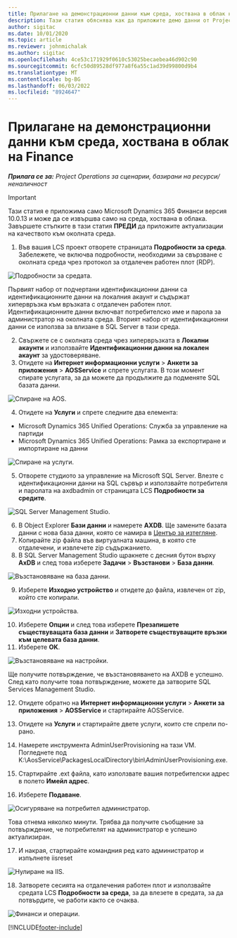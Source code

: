 ```yaml
---
title: Прилагане на демонстрационни данни към среда, хоствана в облак на Finance
description: Тази статия обяснява как да приложите демо данни от Project Operations Dynamics 365 Finance среда, хоствана в облака.
author: sigitac
ms.date: 10/01/2020
ms.topic: article
ms.reviewer: johnmichalak
ms.author: sigitac
ms.openlocfilehash: 4ce53c171929f0610c53025becaebea46d902c90
ms.sourcegitcommit: 6cfc50d89528df977a8f6a55c1ad39d99800d9b4
ms.translationtype: MT
ms.contentlocale: bg-BG
ms.lasthandoff: 06/03/2022
ms.locfileid: "8924647"
---
```

# <a name="apply-demo-data-to-a-finance-cloud-hosted-environment"></a>Прилагане на демонстрационни данни към среда, хоствана в облак на Finance

_**Прилага се за:** Project Operations за сценарии, базирани на ресурси/неналичност_

> [!IMPORTANT]
> Тази статия е приложима само Microsoft Dynamics 365 Финанси версия 10.0.13 и може да се извършва само на среда, хоствана в облака. Завършете стъпките в тази статия **ПРЕДИ** да приложите актуализации на качеството към околната среда.

1. Във вашия LCS проект отворете страницата **Подробности за среда**. Забележете, че включва подробности, необходими за свързване с околната среда чрез протокол за отдалечен работен плот (RDP).

![Подробности за средата.](./media/1EnvironmentDetails.png)

Първият набор от подчертани идентификационни данни са идентификационните данни на локалния акаунт и съдържат хипервръзка към връзката с отдалечен работен плот. Идентификационните данни включват потребителско име и парола за администратор на околната среда. Вторият набор от идентификационни данни се използва за влизане в SQL Server в тази среда.

2. Свържете се с околната среда чрез хипервръзката в **Локални акаунти** и използвайте **Идентификационни данни на локален акаунт** за удостоверяване.
3. Отидете на **Интернет информационни услуги** > **Анкети за приложения** > **AOSService** и спрете услугата. В този момент спирате услугата, за да можете да продължите да подменяте SQL базата данни.

![Спиране на AOS.](./media/2StopAOS.png)

4. Отидете на **Услуги** и спрете следните два елемента:

- Microsoft Dynamics 365 Unified Operations: Служба за управление на партиди
- Microsoft Dynamics 365 Unified Operations: Рамка за експортиране и импортиране на данни

![Спиране на услуги.](./media/3StopServices.png)

5. Отворете студиото за управление на Microsoft SQL Server. Влезте с идентификационни данни на SQL сървър и използвайте потребителя и паролата на axdbadmin от страницата LCS **Подробности за средите**.

![SQL Server Management Studio.](./media/4SSMS.png)

6. В Object Explorer **Бази данни** и намерете **AXDB**. Ще замените базата данни с нова база данни, която се намира в [Център за изтегляне](https://download.microsoft.com/download/1/a/3/1a314bd2-b082-4a87-abdc-1ba26c92b63d/ProjOpsDemoDataFOGARelease.zip). 
7. Копирайте zip файла във виртуалната машина, в която сте отдалечени, и извлечете zip съдържанието.
8. В SQL Server Management Studio щракнете с десния бутон върху **AxDB** и след това изберете **Задачи** > **Възстанови** > **База данни**.

![Възстановяване на база данни.](./media/5RestoreDatabase.png)

9. Изберете **Изходно устройство** и отидете до файла, извлечен от zip, който сте копирали.

![Изходни устройства.](./media/6SourceDevice.png)

10. Изберете **Опции** и след това изберете **Презапишете съществуващата база данни** и **Затворете съществуващите връзки към целевата база данни**. 
11. Изберете **OK**.

![Възстановяване на настройки.](./media/7RestoreSetting.png)

Ще получите потвърждение, че възстановяването на AXDB е успешно. След като получите това потвърждение, можете да затворите SQL Services Management Studio.

12. Отидете обратно на **Интернет информационни услуги** > **Анкети за приложения** > **AOSService** и стартирайте AOSService.
13. Отидете на **Услуги** и стартирайте двете услуги, които сте спрели по-рано.

14. Намерете инструмента AdminUserProvisioning на тази VM. Погледнете под K:\AosService\PackagesLocalDirectory\bin\AdminUserProvisioning.exe.
15. Стартирайте .ext файла, като използвате вашия потребителски адрес в полето **Имейл адрес**. 
16. Изберете **Подаване**.

![Осигуряване на потребител администратор.](./media/8AdminUserProvisioning.png)

Това отнема няколко минути. Трябва да получите съобщение за потвърждение, че потребителят на администратор е успешно актуализиран.

17. И накрая, стартирайте командния ред като администратор и изпълнете iisreset

![Нулиране на IIS.](./media/9IISReset.png)

18. Затворете сесията на отдалечения работен плот и използвайте средата LCS **Подробности за среда**, за да влезете в средата, за да потвърдите, че работи както се очаква.

![Финанси и операции.](./media/10FinanceAndOperations.png)


[!INCLUDE[footer-include](../includes/footer-banner.md)]
